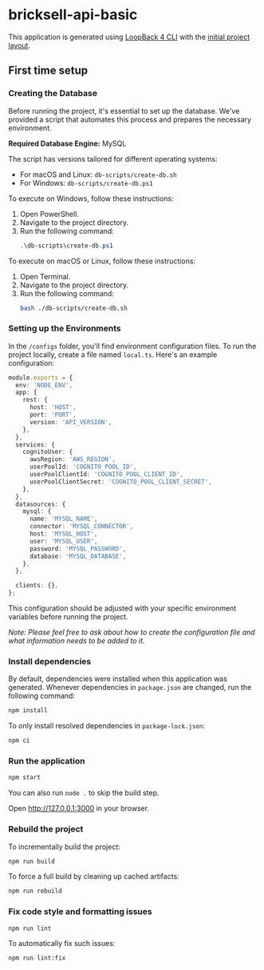 # bricksell-api-basic

This application is generated using [LoopBack 4 CLI](https://loopback.io/doc/en/lb4/Command-line-interface.html) with the
[initial project layout](https://loopback.io/doc/en/lb4/Loopback-application-layout.html).

## First time setup

### Creating the Database

Before running the project, it's essential to set up the database. We've provided a script that automates this process and prepares the necessary environment.

**Required Database Engine:** MySQL

The script has versions tailored for different operating systems:

- For macOS and Linux: `db-scripts/create-db.sh`
- For Windows: `db-scripts/create-db.ps1`

To execute on Windows, follow these instructions:

1. Open PowerShell.
2. Navigate to the project directory.
3. Run the following command:
   ```powershell
   .\db-scripts\create-db.ps1
   ```

To execute on macOS or Linux, follow these instructions:

1. Open Terminal.
2. Navigate to the project directory.
3. Run the following command:
   ```sh
   bash ./db-scripts/create-db.sh
   ```

### Setting up the Environments

In the `/configs` folder, you'll find environment configuration files. To run the project locally, create a file named `local.ts`. Here's an example configuration:

```typescript
module.exports = {
  env: 'NODE_ENV',
  app: {
    rest: {
      host: 'HOST',
      port: 'PORT',
      version: 'API_VERSION',
    },
  },
  services: {
    cognitoUser: {
      awsRegion: 'AWS_REGION',
      userPoolId: 'COGNITO_POOL_ID',
      userPoolClientId: 'COGNITO_POOL_CLIENT_ID',
      userPoolClientSecret: 'COGNITO_POOL_CLIENT_SECRET',
    },
  },
  datasources: {
    mysql: {
      name: 'MYSQL_NAME',
      connector: 'MYSQL_CONNECTOR',
      host: 'MYSQL_HOST',
      user: 'MYSQL_USER',
      password: 'MYSQL_PASSWORD',
      database: 'MYSQL_DATABASE',
    },
  },

  clients: {},
};
```

This configuration should be adjusted with your specific environment variables before running the project.

<!-- italic -->

_Note: Please feel free to ask about how to create the configuration file and what information needs to be added to it._

### Install dependencies

By default, dependencies were installed when this application was generated.
Whenever dependencies in `package.json` are changed, run the following command:

```sh
npm install
```

To only install resolved dependencies in `package-lock.json`:

```sh
npm ci
```

### Run the application

```sh
npm start
```

You can also run `node .` to skip the build step.

Open http://127.0.0.1:3000 in your browser.

### Rebuild the project

To incrementally build the project:

```sh
npm run build
```

To force a full build by cleaning up cached artifacts:

```sh
npm run rebuild
```

### Fix code style and formatting issues

```sh
npm run lint
```

To automatically fix such issues:

```sh
npm run lint:fix
```
